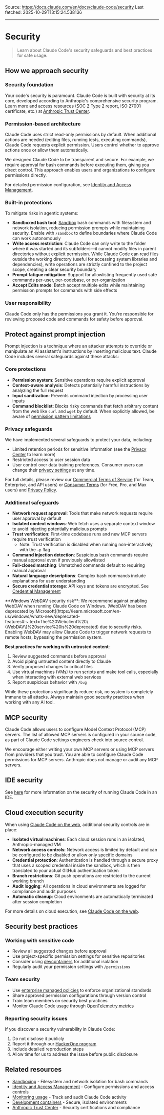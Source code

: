 Source: https://docs.claude.com/en/docs/claude-code/security
Last fetched: 2025-10-29T13:15:24.538136

---

# Security

> Learn about Claude Code's security safeguards and best practices for safe usage.

## How we approach security

### Security foundation

Your code's security is paramount. Claude Code is built with security at its core, developed according to Anthropic's comprehensive security program. Learn more and access resources (SOC 2 Type 2 report, ISO 27001 certificate, etc.) at [Anthropic Trust Center](https://trust.anthropic.com).

### Permission-based architecture

Claude Code uses strict read-only permissions by default. When additional actions are needed (editing files, running tests, executing commands), Claude Code requests explicit permission. Users control whether to approve actions once or allow them automatically.

We designed Claude Code to be transparent and secure. For example, we require approval for bash commands before executing them, giving you direct control. This approach enables users and organizations to configure permissions directly.

For detailed permission configuration, see [Identity and Access Management](/en/docs/claude-code/iam).

### Built-in protections

To mitigate risks in agentic systems:

* **Sandboxed bash tool**: [Sandbox](/en/docs/claude-code/sandboxing) bash commands with filesystem and network isolation, reducing permission prompts while maintaining security. Enable with `/sandbox` to define boundaries where Claude Code can work autonomously
* **Write access restriction**: Claude Code can only write to the folder where it was started and its subfolders—it cannot modify files in parent directories without explicit permission. While Claude Code can read files outside the working directory (useful for accessing system libraries and dependencies), write operations are strictly confined to the project scope, creating a clear security boundary
* **Prompt fatigue mitigation**: Support for allowlisting frequently used safe commands per-user, per-codebase, or per-organization
* **Accept Edits mode**: Batch accept multiple edits while maintaining permission prompts for commands with side effects

### User responsibility

Claude Code only has the permissions you grant it. You're responsible for reviewing proposed code and commands for safety before approval.

## Protect against prompt injection

Prompt injection is a technique where an attacker attempts to override or manipulate an AI assistant's instructions by inserting malicious text. Claude Code includes several safeguards against these attacks:

### Core protections

* **Permission system**: Sensitive operations require explicit approval
* **Context-aware analysis**: Detects potentially harmful instructions by analyzing the full request
* **Input sanitization**: Prevents command injection by processing user inputs
* **Command blocklist**: Blocks risky commands that fetch arbitrary content from the web like `curl` and `wget` by default. When explicitly allowed, be aware of [permission pattern limitations](/en/docs/claude-code/iam#tool-specific-permission-rules)

### Privacy safeguards

We have implemented several safeguards to protect your data, including:

* Limited retention periods for sensitive information (see the [Privacy Center](https://privacy.anthropic.com/en/articles/10023548-how-long-do-you-store-my-data) to learn more)
* Restricted access to user session data
* User control over data training preferences. Consumer users can change their [privacy settings](https://claude.ai/settings/privacy) at any time.

For full details, please review our [Commercial Terms of Service](https://www.anthropic.com/legal/commercial-terms) (for Team, Enterprise, and API users) or [Consumer Terms](https://www.anthropic.com/legal/consumer-terms) (for Free, Pro, and Max users) and [Privacy Policy](https://www.anthropic.com/legal/privacy).

### Additional safeguards

* **Network request approval**: Tools that make network requests require user approval by default
* **Isolated context windows**: Web fetch uses a separate context window to avoid injecting potentially malicious prompts
* **Trust verification**: First-time codebase runs and new MCP servers require trust verification
  * Note: Trust verification is disabled when running non-interactively with the `-p` flag
* **Command injection detection**: Suspicious bash commands require manual approval even if previously allowlisted
* **Fail-closed matching**: Unmatched commands default to requiring manual approval
* **Natural language descriptions**: Complex bash commands include explanations for user understanding
* **Secure credential storage**: API keys and tokens are encrypted. See [Credential Management](/en/docs/claude-code/iam#credential-management)

<Warning>
  **Windows WebDAV security risk**: We recommend against enabling WebDAV when running Claude Code on Windows. [WebDAV has been deprecated by Microsoft](https://learn.microsoft.com/en-us/windows/whats-new/deprecated-features#:~:text=The%20Webclient%20\(WebDAV\)%20service%20is%20deprecated) due to security risks. Enabling WebDAV may allow Claude Code to trigger network requests to remote hosts, bypassing the permission system.
</Warning>

**Best practices for working with untrusted content**:

1. Review suggested commands before approval
2. Avoid piping untrusted content directly to Claude
3. Verify proposed changes to critical files
4. Use virtual machines (VMs) to run scripts and make tool calls, especially when interacting with external web services
5. Report suspicious behavior with `/bug`

<Warning>
  While these protections significantly reduce risk, no system is completely
  immune to all attacks. Always maintain good security practices when working
  with any AI tool.
</Warning>

## MCP security

Claude Code allows users to configure Model Context Protocol (MCP) servers. The list of allowed MCP servers is configured in your source code, as part of Claude Code settings engineers check into source control.

We encourage either writing your own MCP servers or using MCP servers from providers that you trust. You are able to configure Claude Code permissions for MCP servers. Anthropic does not manage or audit any MCP servers.

## IDE security

See [here](/en/docs/claude-code/ide-integrations#security) for more information on the security of running Claude Code in an IDE.

## Cloud execution security

When using [Claude Code on the web](/en/docs/claude-code/claude-code-on-the-web), additional security controls are in place:

* **Isolated virtual machines**: Each cloud session runs in an isolated, Anthropic-managed VM
* **Network access controls**: Network access is limited by default and can be configured to be disabled or allow only specific domains
* **Credential protection**: Authentication is handled through a secure proxy that uses a scoped credential inside the sandbox, which is then translated to your actual GitHub authentication token
* **Branch restrictions**: Git push operations are restricted to the current working branch
* **Audit logging**: All operations in cloud environments are logged for compliance and audit purposes
* **Automatic cleanup**: Cloud environments are automatically terminated after session completion

For more details on cloud execution, see [Claude Code on the web](/en/docs/claude-code/claude-code-on-the-web).

## Security best practices

### Working with sensitive code

* Review all suggested changes before approval
* Use project-specific permission settings for sensitive repositories
* Consider using [devcontainers](/en/docs/claude-code/devcontainer) for additional isolation
* Regularly audit your permission settings with `/permissions`

### Team security

* Use [enterprise managed policies](/en/docs/claude-code/iam#enterprise-managed-policy-settings) to enforce organizational standards
* Share approved permission configurations through version control
* Train team members on security best practices
* Monitor Claude Code usage through [OpenTelemetry metrics](/en/docs/claude-code/monitoring-usage)

### Reporting security issues

If you discover a security vulnerability in Claude Code:

1. Do not disclose it publicly
2. Report it through our [HackerOne program](https://hackerone.com/anthropic-vdp/reports/new?type=team\&report_type=vulnerability)
3. Include detailed reproduction steps
4. Allow time for us to address the issue before public disclosure

## Related resources

* [Sandboxing](/en/docs/claude-code/sandboxing) - Filesystem and network isolation for bash commands
* [Identity and Access Management](/en/docs/claude-code/iam) - Configure permissions and access controls
* [Monitoring usage](/en/docs/claude-code/monitoring-usage) - Track and audit Claude Code activity
* [Development containers](/en/docs/claude-code/devcontainer) - Secure, isolated environments
* [Anthropic Trust Center](https://trust.anthropic.com) - Security certifications and compliance